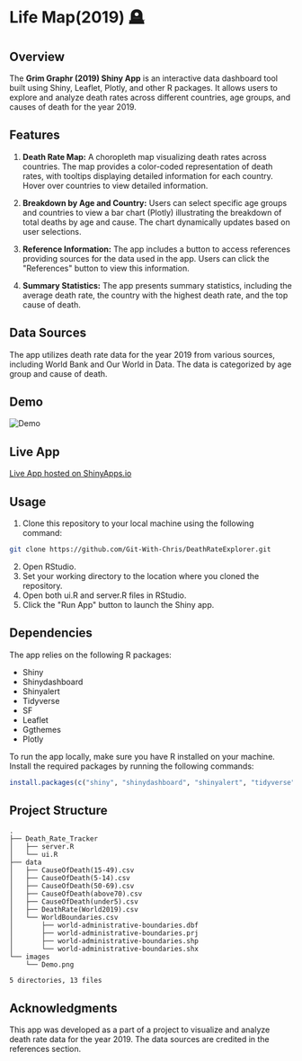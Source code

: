 # Life Map(2019) 🪦

## Overview

The **Grim Graphr (2019) Shiny App** is an interactive data dashboard tool built using Shiny, Leaflet, Plotly, and other R packages. It allows users to explore and analyze death rates across different countries, age groups, and causes of death for the year 2019.

## Features

1. **Death Rate Map:** A choropleth map visualizing death rates across countries. The map provides a color-coded representation of death rates, with tooltips displaying detailed information for each country. Hover over countries to view detailed information.

2. **Breakdown by Age and Country:** Users can select specific age groups and countries to view a bar chart (Plotly) illustrating the breakdown of total deaths by age and cause. The chart dynamically updates based on user selections.

3. **Reference Information:** The app includes a button to access references providing sources for the data used in the app. Users can click the "References" button to view this information.

4. **Summary Statistics:** The app presents summary statistics, including the average death rate, the country with the highest death rate, and the top cause of death.

## Data Sources

The app utilizes death rate data for the year 2019 from various sources, including World Bank and Our World in Data. The data is categorized by age group and cause of death.

## Demo

![Demo](images/Demo.png)

## Live App

[Live App hosted on ShinyApps.io](https://chrisjohn.shinyapps.io/Death_Rate_Tracker_2019/)


## Usage

1. Clone this repository to your local machine using the following command:

```bash 
git clone https://github.com/Git-With-Chris/DeathRateExplorer.git
```
2. Open RStudio.
3. Set your working directory to the location where you cloned the repository.
4. Open both ui.R and server.R files in RStudio.
5. Click the "Run App" button to launch the Shiny app.

## Dependencies

The app relies on the following R packages:
- Shiny
- Shinydashboard
- Shinyalert
- Tidyverse
- SF
- Leaflet
- Ggthemes
- Plotly

To run the app locally, make sure you have R installed on your machine. Install the required packages by running the following commands:

```R
install.packages(c("shiny", "shinydashboard", "shinyalert", "tidyverse", "sf", "leaflet", "ggthemes", "plotly"))
```
## Project Structure

```pliantext
.
├── Death_Rate_Tracker
│   ├── server.R
│   └── ui.R
├── data
│   ├── CauseOfDeath(15-49).csv
│   ├── CauseOfDeath(5-14).csv
│   ├── CauseOfDeath(50-69).csv
│   ├── CauseOfDeath(above70).csv
│   ├── CauseOfDeath(under5).csv
│   ├── DeathRate(World2019).csv
│   └── WorldBoundaries.csv
│       ├── world-administrative-boundaries.dbf
│       ├── world-administrative-boundaries.prj
│       ├── world-administrative-boundaries.shp
│       └── world-administrative-boundaries.shx
└── images
    └── Demo.png

5 directories, 13 files
```
## Acknowledgments

This app was developed as a part of a project to visualize and analyze death rate data for the year 2019. The data sources are credited in the references section.
